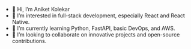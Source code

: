 - 👋 Hi, I’m Aniket Kolekar
- 👀 I’m interested in full-stack development, especially React and React Native.
- 🌱 I’m currently learning Python, FastAPI, basic DevOps, and AWS.
- 💞️ I’m looking to collaborate on innovative projects and open-source contributions.

<!---
aniket-kolekar-verantos/aniket-kolekar-verantos is a ✨ special ✨ repository because its `README.md` (this file) appears on your GitHub profile.
You can click the Preview link to take a look at your changes.
--->
